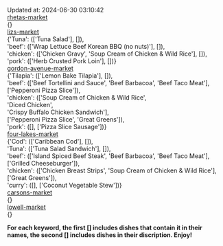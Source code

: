 Updated at: 2024-06-30 03:10:42  
[rhetas-market](https://wisc-housingdining.nutrislice.com/menu/rhetas-market/dinner/2024-06-30)  
{}  
[lizs-market](https://wisc-housingdining.nutrislice.com/menu/lizs-market/dinner/2024-06-30)  
{'Tuna': (['Tuna Salad'], []),  
 'beef': (['Wrap Lettuce Beef Korean BBQ (no nuts)'], []),  
 'chicken': (['Chicken Gravy', 'Soup Cream of Chicken & Wild Rice'], []),  
 'pork': (['Herb Crusted Pork Loin'], [])}  
[gordon-avenue-market](https://wisc-housingdining.nutrislice.com/menu/gordon-avenue-market/dinner/2024-06-30)  
{'Tilapia': (['Lemon Bake Tilapia'], []),  
 'beef': (['Beef Tortellini and Sauce', 'Beef Barbacoa', 'Beef Taco Meat'],  
          ['Pepperoni Pizza Slice']),  
 'chicken': (['Soup Cream of Chicken & Wild Rice',  
              'Diced Chicken',  
              'Crispy Buffalo Chicken Sandwich'],  
             ['Pepperoni Pizza Slice', 'Great Greens']),  
 'pork': ([], ['Pizza Slice Sausage'])}  
[four-lakes-market](https://wisc-housingdining.nutrislice.com/menu/four-lakes-market/dinner/2024-06-30)  
{'Cod': (['Caribbean Cod'], []),  
 'Tuna': (['Tuna Salad Sandwich'], []),  
 'beef': (['Island Spiced Beef Steak', 'Beef Barbacoa', 'Beef Taco Meat'],  
          ['Grilled Cheeseburger']),  
 'chicken': (['Chicken Breast Strips', 'Soup Cream of Chicken & Wild Rice'],  
             ['Great Greens']),  
 'curry': ([], ['Coconut Vegetable Stew'])}  
[carsons-market](https://wisc-housingdining.nutrislice.com/menu/carsons-market/dinner/2024-06-30)  
{}  
[lowell-market](https://wisc-housingdining.nutrislice.com/menu/lowell-market/dinner/2024-06-30)  
{}  
  
**For each keyword, the first [] includes dishes that contain it in their names, the second [] includes dishes in their discription. Enjoy!**  
